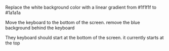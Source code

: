 Replace the white background color with a linear gradient from #1f1f1f to #1a1a1a

Move the keyboard to the bottom of the screen. remove the blue background behind the keyboard

They keyboard should start at the bottom of the screen. it currently starts at the top
